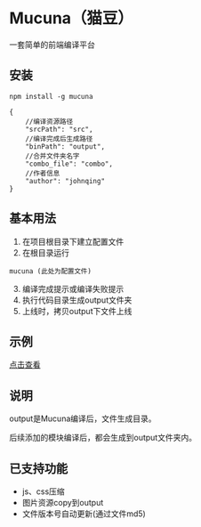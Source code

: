 Mucuna（猫豆）
======
一套简单的前端编译平台

## 安装

```
npm install -g mucuna
```

```
{
    //编译资源路径
    "srcPath": "src",
    //编译完成后生成路径
    "binPath": "output",
    //合并文件夹名字
    "combo_file": "combo",
    //作者信息
    "author": "johnqing"
}
```

## 基本用法

1. 在项目根目录下建立配置文件
2. 在根目录运行
```
mucuna (此处为配置文件)
```
3. 编译完成提示或编译失败提示
4. 执行代码目录生成output文件夹
5. 上线时，拷贝output下文件上线

## 示例

[点击查看](https://github.com/Johnqing/mucunaExample)

## 说明

output是Mucuna编译后，文件生成目录。

后续添加的模块编译后，都会生成到output文件夹内。

## 已支持功能
+ js、css压缩
+ 图片资源copy到output
+ 文件版本号自动更新(通过文件md5)